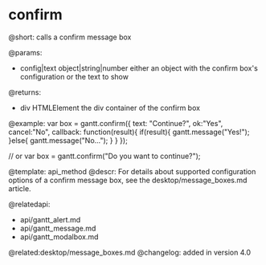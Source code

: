 confirm
=============

@short:
	calls a confirm message box

@params:

- config|text		object|string|number			either an object with the confirm box's configuration or the text to show

@returns:

- div			HTMLElement		the div container of the confirm box

@example:
var box = gantt.confirm({
    text: "Continue?",
    ok:"Yes", 
    cancel:"No",
    callback: function(result){
        if(result){
            gantt.message("Yes!");
        }else{
            gantt.message("No...");
        }
    }
});

// or
var box = gantt.confirm("Do you want to continue?");

@template:	api_method
@descr:
For details about supported configuration options of a confirm message box, see the desktop/message_boxes.md article.

@relatedapi:
- api/gantt_alert.md
- api/gantt_message.md
- api/gantt_modalbox.md

@related:desktop/message_boxes.md
@changelog:
added in version 4.0